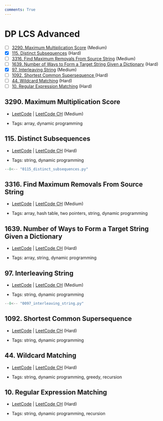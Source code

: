 ```yaml
---
comments: True
---
```


# DP LCS Advanced

- [ ] [3290. Maximum Multiplication Score](https://leetcode.cn/problems/maximum-multiplication-score/) (Medium)
- [x] [115. Distinct Subsequences](https://leetcode.cn/problems/distinct-subsequences/) (Hard)
- [ ] [3316. Find Maximum Removals From Source String](https://leetcode.cn/problems/find-maximum-removals-from-source-string/) (Medium)
- [ ] [1639. Number of Ways to Form a Target String Given a Dictionary](https://leetcode.cn/problems/number-of-ways-to-form-a-target-string-given-a-dictionary/) (Hard)
- [x] [97. Interleaving String](https://leetcode.cn/problems/interleaving-string/) (Medium)
- [ ] [1092. Shortest Common Supersequence ](https://leetcode.cn/problems/shortest-common-supersequence/) (Hard)
- [ ] [44. Wildcard Matching](https://leetcode.cn/problems/wildcard-matching/) (Hard)
- [ ] [10. Regular Expression Matching](https://leetcode.cn/problems/regular-expression-matching/) (Hard)

## 3290. Maximum Multiplication Score

-   [LeetCode](https://leetcode.com/problems/maximum-multiplication-score/) | [LeetCode CH](https://leetcode.cn/problems/maximum-multiplication-score/) (Medium)

-   Tags: array, dynamic programming

## 115. Distinct Subsequences

-   [LeetCode](https://leetcode.com/problems/distinct-subsequences/) | [LeetCode CH](https://leetcode.cn/problems/distinct-subsequences/) (Hard)

-   Tags: string, dynamic programming

```python title="115. Distinct Subsequences - Python Solution"
--8<-- "0115_distinct_subsequences.py"
```

## 3316. Find Maximum Removals From Source String

-   [LeetCode](https://leetcode.com/problems/find-maximum-removals-from-source-string/) | [LeetCode CH](https://leetcode.cn/problems/find-maximum-removals-from-source-string/) (Medium)

-   Tags: array, hash table, two pointers, string, dynamic programming

## 1639. Number of Ways to Form a Target String Given a Dictionary

-   [LeetCode](https://leetcode.com/problems/number-of-ways-to-form-a-target-string-given-a-dictionary/) | [LeetCode CH](https://leetcode.cn/problems/number-of-ways-to-form-a-target-string-given-a-dictionary/) (Hard)

-   Tags: array, string, dynamic programming

## 97. Interleaving String

-   [LeetCode](https://leetcode.com/problems/interleaving-string/) | [LeetCode CH](https://leetcode.cn/problems/interleaving-string/) (Medium)

-   Tags: string, dynamic programming

```python title="97. Interleaving String - Python Solution"
--8<-- "0097_interleaving_string.py"
```

## 1092. Shortest Common Supersequence

-   [LeetCode](https://leetcode.com/problems/shortest-common-supersequence/) | [LeetCode CH](https://leetcode.cn/problems/shortest-common-supersequence/) (Hard)

-   Tags: string, dynamic programming

## 44. Wildcard Matching

-   [LeetCode](https://leetcode.com/problems/wildcard-matching/) | [LeetCode CH](https://leetcode.cn/problems/wildcard-matching/) (Hard)

-   Tags: string, dynamic programming, greedy, recursion

## 10. Regular Expression Matching

-   [LeetCode](https://leetcode.com/problems/regular-expression-matching/) | [LeetCode CH](https://leetcode.cn/problems/regular-expression-matching/) (Hard)

-   Tags: string, dynamic programming, recursion
